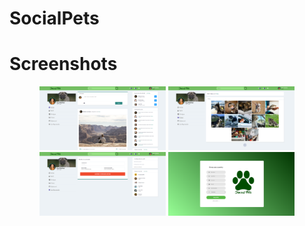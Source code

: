 # SocialPets
# Screenshots
<p align="center">
        <img width="40%" src="https://raw.githubusercontent.com/Gadocken/SocialPets/main/Screenshots/001.png"></img>
        <img width="40%" src="https://raw.githubusercontent.com/Gadocken/SocialPets/main/Screenshots/002.png"></img>
        <img width="40%" src="https://raw.githubusercontent.com/Gadocken/SocialPets/main/Screenshots/003.png"></img>
        <img width="40%" src="https://raw.githubusercontent.com/Gadocken/SocialPets/main/Screenshots/004.png"></img>
</p>
